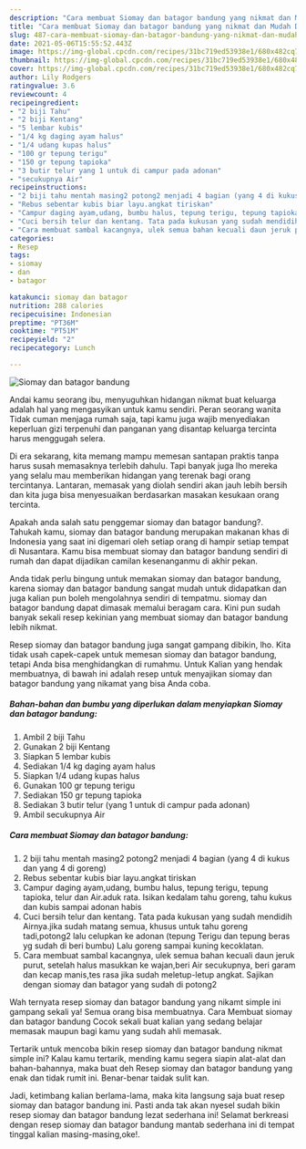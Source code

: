 ```yaml
---
description: "Cara membuat Siomay dan batagor bandung yang nikmat dan Mudah Dibuat"
title: "Cara membuat Siomay dan batagor bandung yang nikmat dan Mudah Dibuat"
slug: 487-cara-membuat-siomay-dan-batagor-bandung-yang-nikmat-dan-mudah-dibuat
date: 2021-05-06T15:55:52.443Z
image: https://img-global.cpcdn.com/recipes/31bc719ed53938e1/680x482cq70/siomay-dan-batagor-bandung-foto-resep-utama.jpg
thumbnail: https://img-global.cpcdn.com/recipes/31bc719ed53938e1/680x482cq70/siomay-dan-batagor-bandung-foto-resep-utama.jpg
cover: https://img-global.cpcdn.com/recipes/31bc719ed53938e1/680x482cq70/siomay-dan-batagor-bandung-foto-resep-utama.jpg
author: Lily Rodgers
ratingvalue: 3.6
reviewcount: 4
recipeingredient:
- "2 biji Tahu"
- "2 biji Kentang"
- "5 lembar kubis"
- "1/4 kg daging ayam halus"
- "1/4 udang kupas halus"
- "100 gr tepung terigu"
- "150 gr tepung tapioka"
- "3 butir telur yang 1 untuk di campur pada adonan"
- "secukupnya Air"
recipeinstructions:
- "2 biji tahu mentah masing2 potong2 menjadi 4 bagian (yang 4 di kukus dan yang 4 di goreng)"
- "Rebus sebentar kubis biar layu.angkat tiriskan"
- "Campur daging ayam,udang, bumbu halus, tepung terigu, tepung tapioka, telur dan Air.aduk rata. Isikan kedalam tahu goreng, tahu kukus dan kubis sampai adonan habis"
- "Cuci bersih telur dan kentang. Tata pada kukusan yang sudah mendidih Airnya.jika sudah matang semua, khusus untuk tahu goreng tadi,potong2 lalu celupkan ke adonan (tepung Terigu dan tepung beras yg sudah di beri bumbu) Lalu goreng sampai kuning kecoklatan."
- "Cara membuat sambal kacangnya, ulek semua bahan kecuali daun jeruk purut, setelah halus masukkan ke wajan,beri Air secukupnya, beri garam dan kecap manis,tes rasa jika sudah meletup-letup angkat. Sajikan dengan siomay dan batagor yang sudah di potong2"
categories:
- Resep
tags:
- siomay
- dan
- batagor

katakunci: siomay dan batagor 
nutrition: 288 calories
recipecuisine: Indonesian
preptime: "PT36M"
cooktime: "PT51M"
recipeyield: "2"
recipecategory: Lunch

---
```



![Siomay dan batagor bandung](https://img-global.cpcdn.com/recipes/31bc719ed53938e1/680x482cq70/siomay-dan-batagor-bandung-foto-resep-utama.jpg)

Andai kamu seorang ibu, menyuguhkan hidangan nikmat buat keluarga adalah hal yang mengasyikan untuk kamu sendiri. Peran seorang  wanita Tidak cuman menjaga rumah saja, tapi kamu juga wajib menyediakan keperluan gizi terpenuhi dan panganan yang disantap keluarga tercinta harus menggugah selera.

Di era  sekarang, kita memang mampu memesan santapan praktis tanpa harus susah memasaknya terlebih dahulu. Tapi banyak juga lho mereka yang selalu mau memberikan hidangan yang terenak bagi orang tercintanya. Lantaran, memasak yang diolah sendiri akan jauh lebih bersih dan kita juga bisa menyesuaikan berdasarkan masakan kesukaan orang tercinta. 



Apakah anda salah satu penggemar siomay dan batagor bandung?. Tahukah kamu, siomay dan batagor bandung merupakan makanan khas di Indonesia yang saat ini digemari oleh setiap orang di hampir setiap tempat di Nusantara. Kamu bisa membuat siomay dan batagor bandung sendiri di rumah dan dapat dijadikan camilan kesenanganmu di akhir pekan.

Anda tidak perlu bingung untuk memakan siomay dan batagor bandung, karena siomay dan batagor bandung sangat mudah untuk didapatkan dan juga kalian pun boleh mengolahnya sendiri di tempatmu. siomay dan batagor bandung dapat dimasak memalui beragam cara. Kini pun sudah banyak sekali resep kekinian yang membuat siomay dan batagor bandung lebih nikmat.

Resep siomay dan batagor bandung juga sangat gampang dibikin, lho. Kita tidak usah capek-capek untuk memesan siomay dan batagor bandung, tetapi Anda bisa menghidangkan di rumahmu. Untuk Kalian yang hendak membuatnya, di bawah ini adalah resep untuk menyajikan siomay dan batagor bandung yang nikamat yang bisa Anda coba.

<!--inarticleads1-->

##### Bahan-bahan dan bumbu yang diperlukan dalam menyiapkan Siomay dan batagor bandung:

1. Ambil 2 biji Tahu
1. Gunakan 2 biji Kentang
1. Siapkan 5 lembar kubis
1. Sediakan 1/4 kg daging ayam halus
1. Siapkan 1/4 udang kupas halus
1. Gunakan 100 gr tepung terigu
1. Sediakan 150 gr tepung tapioka
1. Sediakan 3 butir telur (yang 1 untuk di campur pada adonan)
1. Ambil secukupnya Air




<!--inarticleads2-->

##### Cara membuat Siomay dan batagor bandung:

1. 2 biji tahu mentah masing2 potong2 menjadi 4 bagian (yang 4 di kukus dan yang 4 di goreng)
1. Rebus sebentar kubis biar layu.angkat tiriskan
1. Campur daging ayam,udang, bumbu halus, tepung terigu, tepung tapioka, telur dan Air.aduk rata. Isikan kedalam tahu goreng, tahu kukus dan kubis sampai adonan habis
1. Cuci bersih telur dan kentang. Tata pada kukusan yang sudah mendidih Airnya.jika sudah matang semua, khusus untuk tahu goreng tadi,potong2 lalu celupkan ke adonan (tepung Terigu dan tepung beras yg sudah di beri bumbu) Lalu goreng sampai kuning kecoklatan.
1. Cara membuat sambal kacangnya, ulek semua bahan kecuali daun jeruk purut, setelah halus masukkan ke wajan,beri Air secukupnya, beri garam dan kecap manis,tes rasa jika sudah meletup-letup angkat. Sajikan dengan siomay dan batagor yang sudah di potong2




Wah ternyata resep siomay dan batagor bandung yang nikamt simple ini gampang sekali ya! Semua orang bisa membuatnya. Cara Membuat siomay dan batagor bandung Cocok sekali buat kalian yang sedang belajar memasak maupun bagi kamu yang sudah ahli memasak.

Tertarik untuk mencoba bikin resep siomay dan batagor bandung nikmat simple ini? Kalau kamu tertarik, mending kamu segera siapin alat-alat dan bahan-bahannya, maka buat deh Resep siomay dan batagor bandung yang enak dan tidak rumit ini. Benar-benar taidak sulit kan. 

Jadi, ketimbang kalian berlama-lama, maka kita langsung saja buat resep siomay dan batagor bandung ini. Pasti anda tak akan nyesel sudah bikin resep siomay dan batagor bandung lezat sederhana ini! Selamat berkreasi dengan resep siomay dan batagor bandung mantab sederhana ini di tempat tinggal kalian masing-masing,oke!.

